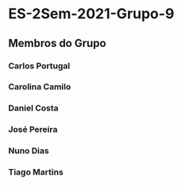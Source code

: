 # ES-2Sem-2021-Grupo-9 


## Membros do Grupo

### Carlos Portugal
### Carolina Camilo
### Daniel Costa
### José Pereira
### Nuno Dias
### Tiago Martins
